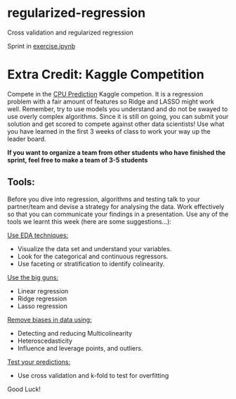 regularized-regression
======================

Cross validation and regularized regression

Sprint in [exercise.ipynb](exercise.ipynb)

# Extra Credit: Kaggle Competition 

Compete in the [CPU Prediction](http://inclass.kaggle.com/c/model-t4/data) Kaggle competion.  It is a regression problem with a fair amount of features so Ridge and LASSO might work well.  Remember, try to use models you understand and do not be swayed to use overly complex algorithms.  Since it is still on going, you can submit your solution and get scored to compete against other data scientists!  Use what you have learned in the first 3 weeks of class to work your way up the leader board.

__If you want to organize a team from other students who have finished the sprint, feel free to make a team of 3-5 students__

## Tools: 

Before you dive into regression, algorithms and testing talk to your partner/team and devise a strategy for analysing the data. Work effectively so that you can communicate your findings in a presentation. Use any of the tools we learnt this week (here are some suggestions...):

<u> Use EDA techniques: </u>

* Visualize the data set and understand your variables. 
* Look for the categorical and continuous regressors. 
* Use faceting or stratification to identify colinearity.

<u> Use the big guns:</u> 

* Linear regression
* Ridge regression
* Lasso regression 


<u>Remove biases in data using:</u>

* Detecting and reducing Multicolinearity 
* Heteroscedasticity
* Influence and leverage points, and outliers.

<u> Test your predictions: </u>

* Use cross validation and k-fold to test for overfitting

Good Luck!
